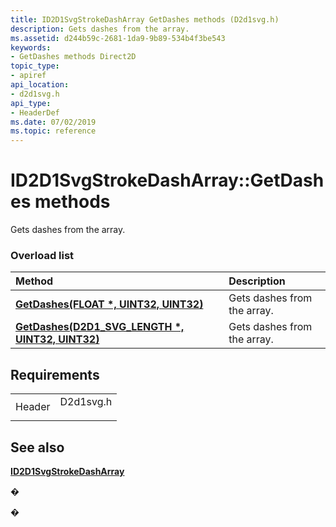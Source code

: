 ```yaml
---
title: ID2D1SvgStrokeDashArray GetDashes methods (D2d1svg.h)
description: Gets dashes from the array.
ms.assetid: d244b59c-2681-1da9-9b89-534b4f3be543
keywords:
- GetDashes methods Direct2D
topic_type:
- apiref
api_location:
- d2d1svg.h
api_type:
- HeaderDef
ms.date: 07/02/2019
ms.topic: reference
---
```


# ID2D1SvgStrokeDashArray::GetDashes methods

Gets dashes from the array.

### Overload list



| Method                                                                                         | Description                            |
|:-----------------------------------------------------------------------------------------------|:---------------------------------------|
| [**GetDashes(FLOAT \*, UINT32, UINT32)**](/windows/win32/api/d2d1svg/nf-d2d1svg-id2d1svgstrokedasharray-getdashes(float_uint32_uint32))               | Gets dashes from the array.<br/> |
| [**GetDashes(D2D1\_SVG\_LENGTH \*, UINT32, UINT32)**](/windows/win32/api/d2d1svg/nf-d2d1svg-id2d1svgstrokedasharray-getdashes(d2d1_svg_length_uint32_uint32)) | Gets dashes from the array.<br/> |



## Requirements



|                   |                                                                                      |
|-------------------|--------------------------------------------------------------------------------------|
| Header<br/> | <dl> <dt>D2d1svg.h</dt> </dl> |



## See also

<dl> <dt>

[**ID2D1SvgStrokeDashArray**](/windows/win32/api/d2d1svg/nn-d2d1svg-id2d1svgstrokedasharray)
</dt> </dl>

�

�